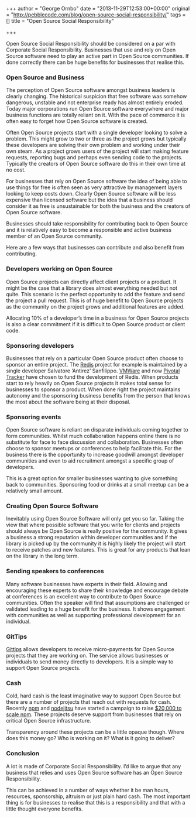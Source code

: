 +++
author = "George Ornbo"
date = "2013-11-29T12:53:00+00:00"
original = "http://pebblecode.com/blog/open-source-social-responsibility/"
tags = []
title = "Open Source Social Responsibility"

+++
<p>Open Source Social Responsibility should be considered on a par with Corporate Social Responsibility. Businesses that use and rely on Open Source software need to play an active part in Open Source communities. If done correctly there can be huge benefits for businesses that realise this.</p>

<h3>Open Source and Business</h3>

<p>The perception of Open Source software amongst business leaders is clearly changing. The historical suspicion that free software was somehow dangerous, unstable and not enterprise ready has almost entirely eroded. Today major corporations run Open Source software everywhere and major business functions are totally reliant on it. With the pace of commerce it is often easy to forget how Open Source software is created.</p>

<p>Often Open Source projects start with a single developer looking to solve a problem. This might grow to two or three as the project grows but typically these developers are solving their own problem and working under their own steam. As a project grows users of the project will start making feature requests, reporting bugs and perhaps even sending code to the projects. Typically the creators of Open Source software do this in their own time at no cost.</p>

<p>For businesses that rely on Open Source software the idea of being able to use things for free is often seen as very attractive by management layers looking to keep costs down. Clearly Open Source software will be less expensive than licensed software but the idea that a business should consider it as free is unsustainable for both the business and the creators of Open Source software.</p>

<p>Businesses should take responsibility for contributing back to Open Source and it is relatively easy to become a responsible and active business member of an Open Source community.</p>

<p>Here are a few ways that businesses can contribute and also benefit from contributing.</p>

<h3>Developers working on Open Source</h3>

<p>Open Source projects can directly affect client projects or a product. It might be the case that a library does almost everything needed but not quite. This scenario is the perfect opportunity to add the feature and send the project a pull request. This is of huge benefit to Open Source projects as the community on the project grows and additional features are added.</p>

<p>Allocating 10% of a developer&rsquo;s time in a business for Open Source projects is also a clear commitment if it is difficult to Open Source product or client code.</p>

<h3>Sponsoring developers</h3>

<p>Businesses that rely on a particular Open Source product often choose to sponsor an entire project. The <a href="http://redis.io/">Redis</a> project for example is maintained by a single developer Salvatore &lsquo;Antirez&rsquo; Sanfilippo. <a href="http://www.vmware.com/">VMWare</a> and now <a href="https://www.pivotaltracker.com/">Pivotal Tracker</a> have chosen to fund the development of Redis. When products start to rely heavily on Open Source projects it makes total sense for businesses to sponsor a product. When done right the project maintains autonomy and the sponsoring business benefits from the person that knows the most about the software being at their disposal.</p>

<h3>Sponsoring events</h3>

<p>Open Source software is reliant on disparate individuals coming together to form communities. Whilst much collaboration happens online there is no substitute for face to face discussion and collaboration. Businesses often choose to sponsor meetups or conferences to help facilitate this. For the business there is the opportunity to increase goodwill amongst developer communities and even to aid recruitment amongst a specific group of developers.</p>

<p>This is a great option for smaller businesses wanting to give something back to communities. Sponsoring food or drinks at a small meetup can be a relatively small amount.</p>

<h3>Creating Open Source Software</h3>

<p>Inevitably using Open Source Software will only get you so far. Taking the view that where possible software that you write for clients and projects should always be Open Source is really positive for the community. It gives a business a strong reputation within developer communities and if the library is picked up by the community it is highly likely the project will start to receive patches and new features. This is great for any products that lean on the library in the long term.</p>

<h3>Sending speakers to conferences</h3>

<p>Many software businesses have experts in their field. Allowing and encouraging these experts to share their knowledge and encourage debate at conferences is an excellent way to contribute to Open Source communities. Often the speaker will find that assumptions are challenged or validated leading to a huge benefit for the business. It shows engagement with communities as well as supporting professional development for an individual.</p>

<h3>GitTips</h3>

<p><a href="https://www.gittip.com/">Gittips</a> allows developers to receive micro-payments for Open Source projects that they are working on. The service allows businesses or individuals to send money directly to developers. It is a simple way to support Open Source projects.</p>

<h3>Cash</h3>

<p>Cold, hard cash is the least imaginative way to support Open Source but there are a number of projects that reach out with requests for cash. Recently <a href="https://npmjs.org/">npm</a> and <a href="https://www.nodejitsu.com/">nodejitsu</a> have started a campaign to raise <a href="https://scalenpm.org/">$20,000 to scale npm</a>. These projects deserve support from businesses that rely on critical Open Source infrastructure.</p>

<p>Transparency around these projects can be a little opaque though. Where does this money go? Who is working on it? What is it going to deliver?</p>

<h3>Conclusion</h3>

<p>A lot is made of Corporate Social Responsibility. I&rsquo;d like to argue that any business that relies and uses Open Source software has an Open Source Responsibility.</p>

<p>This can be achieved in a number of ways whether it be man hours, resources, sponsorship, altruism or just plain hard cash. The most important thing is for businesses to realise that this is a responsibility and that with a little thought everyone benefits.</p>
